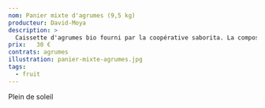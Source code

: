```yaml
---
nom: Panier mixte d'agrumes (9,5 kg)
producteur: David-Moya
description: >
  Caissette d'agrumes bio fourni par la coopérative saborita. La composition varie en fonction des livraisons avec des clémentines, des pomelos, des oranges, des citrons, des avocats et des kumkats.
prix:   30 €
contrats: agrumes
illustration: panier-mixte-agrumes.jpg
tags: 
  - fruit
---
```


Plein de soleil 